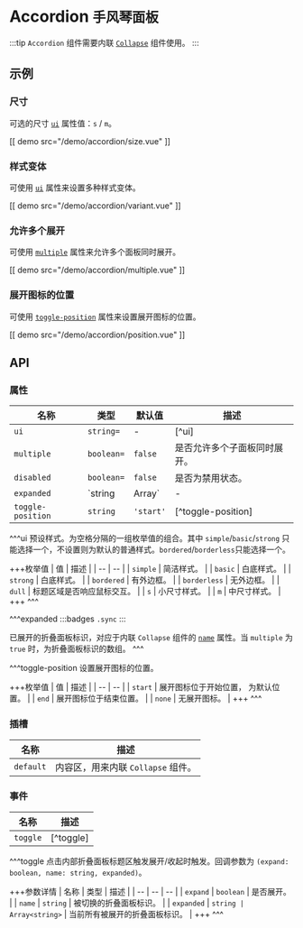 # Accordion <small>手风琴面板</small>

:::tip
`Accordion` 组件需要内联 [`Collapse`](./collapse) 组件使用。
:::

## 示例

### 尺寸

可选的尺寸 [`ui`](#props-ui) 属性值：`s` / `m`。

[[ demo src="/demo/accordion/size.vue" ]]

### 样式变体

可使用 [`ui`](#props-ui) 属性来设置多种样式变体。

[[ demo src="/demo/accordion/variant.vue" ]]

### 允许多个展开

可使用 [`multiple`](#props-multiple) 属性来允许多个面板同时展开。

[[ demo src="/demo/accordion/multiple.vue" ]]

### 展开图标的位置

可使用 [`toggle-position`](#props-toggle-position) 属性来设置展开图标的位置。

[[ demo src="/demo/accordion/position.vue" ]]

## API

### 属性

| 名称 | 类型 | 默认值 | 描述 |
| -- | -- | -- | -- |
| ``ui`` | `string=` | - | [^ui] |
| ``multiple`` | `boolean=` | `false` | 是否允许多个子面板同时展开。 |
| ``disabled`` | `boolean=` | `false` | 是否为禁用状态。 |
| ``expanded`` | `string | Array<string>` | - | [^expanded] |
| ``toggle-position`` | `string` | `'start'` | [^toggle-position] |

^^^ui
预设样式。为空格分隔的一组枚举值的组合。其中 `simple`/`basic`/`strong` 只能选择一个，不设置则为默认的普通样式。`bordered`/`borderless`只能选择一个。


+++枚举值
| 值 | 描述 |
| -- | -- |
| `simple` | 简洁样式。 |
| `basic` | 白底样式。 |
| `strong` | 白底样式。 |
| `bordered` | 有外边框。 |
| `borderless` | 无外边框。 |
| `dull` | 标题区域是否响应鼠标交互。 |
| `s` | 小尺寸样式。 |
| `m` | 中尺寸样式。 |
+++
^^^

^^^expanded
:::badges
`.sync`
:::

已展开的折叠面板标识，对应于内联 `Collapse` 组件的 [`name`](./collapse#props-name) 属性。当 `multiple` 为 `true` 时，为折叠面板标识的数组。
^^^

^^^toggle-position
设置展开图标的位置。

+++枚举值
| 值 | 描述 |
| -- | -- |
| `start` | 展开图标位于开始位置， 为默认位置。 |
| `end` | 展开图标位于结束位置。 |
| `none` | 无展开图标。 |
+++
^^^

### 插槽

| 名称 | 描述 |
| -- | -- |
| ``default`` | 内容区，用来内联 `Collapse` 组件。 |

### 事件

| 名称 | 描述 |
| -- | -- |
| ``toggle`` | [^toggle] |

^^^toggle
点击内部折叠面板标题区触发展开/收起时触发。回调参数为 `(expand: boolean, name: string, expanded)`。

+++参数详情
| 名称 | 类型 | 描述 |
| -- | -- | -- |
| `expand` | `boolean` | 是否展开。 |
| `name` | `string` | 被切换的折叠面板标识。 |
| `expanded` | `string | Array<string>` | 当前所有被展开的折叠面板标识。 |
+++
^^^
